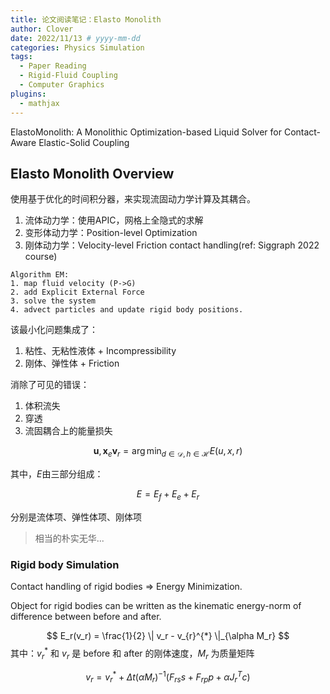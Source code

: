 ```yaml
---
title: 论文阅读笔记：Elasto Monolith
author: Clover
date: 2022/11/13 # yyyy-mm-dd
categories: Physics Simulation
tags:
  - Paper Reading
  - Rigid-Fluid Coupling
  - Computer Graphics
plugins:
  - mathjax
---
```


ElastoMonolith: A Monolithic Optimization-based Liquid Solver for Contact-Aware Elastic-Solid Coupling

<!-- more -->

## Elasto Monolith Overview

使用基于优化的时间积分器，来实现流固动力学计算及其耦合。

1. 流体动力学：使用APIC，网格上全隐式的求解
2. 变形体动力学：Position-level Optimization
3. 刚体动力学：Velocity-level Friction contact handling(ref: Siggraph 2022 course)

```
Algorithm EM:
1. map fluid velocity (P->G)
2. add Explicit External Force
3. solve the system
4. advect particles and update rigid body positions.
```
该最小化问题集成了：

1. 粘性、无粘性液体 + Incompressibility
2. 刚体、弹性体 + Friction

消除了可见的错误：

1. 体积流失
2. 穿透
3. 流固耦合上的能量损失

$$
\mathbf{u}, \mathbf{x}_e \mathbf{v}_r = \arg\min_{d\in \mathcal{D}, h \in \mathcal{H}} E(u, x, r)
$$

其中，$E$由三部分组成：

$$
E = E_{f} + E_{e} + E_{r}
$$

分别是流体项、弹性体项、刚体项

> 相当的朴实无华...

### Rigid body Simulation

Contact handling of rigid bodies => Energy Minimization.

Object for rigid bodies can be written as the kinematic energy-norm of difference between before and after.

$$
E_r(v_r) = \frac{1}{2} \| v_r - v_{r}^{*} \|_{\alpha M_r}
$$
其中：$v_r^*$ 和 $v_r$ 是 before 和 after 的刚体速度，$M_r$ 为质量矩阵

$$
v_r = v_{r}^{*} + \Delta t (\alpha M_r)^{-1} (F_{r s} s + F_{r p} p + \alpha J_r^Tc)
$$


